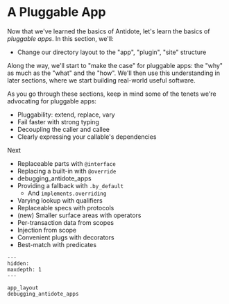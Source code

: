 # A Pluggable App

Now that we've learned the basics of Antidote, let's learn the basics of *pluggable apps*.
In this section, we'll:

- Change our directory layout to the "app", "plugin", "site" structure

Along the way, we'll start to "make the case" for pluggable apps: the "why" as much as the "what" and the "how".
We'll then use this understanding in later sections, where we start building real-world useful software.

As you go through these sections, keep in mind some of the tenets we're advocating for pluggable apps:

- Pluggability: extend, replace, vary
- Fail faster with strong typing
- Decoupling the caller and callee
- Clearly expressing your callable's dependencies

Next

- Replaceable parts with `@interface`
- Replacing a built-in with `@override`
- debugging_antidote_apps
- Providing a fallback with `.by_default`
  - And `implements.overriding`
- Varying lookup with qualifiers
- Replaceable specs with protocols
- (new) Smaller surface areas with operators
- Per-transaction data from scopes
- Injection from scope
- Convenient plugs with decorators
- Best-match with predicates

```{toctree}
---
hidden:
maxdepth: 1
---

app_layout
debugging_antidote_apps
```